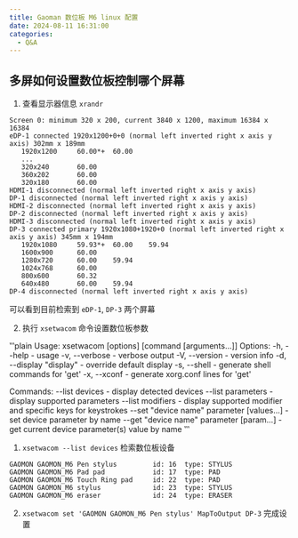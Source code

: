```yaml
---
title: Gaoman 数位板 M6 linux 配置
date: 2024-08-11 16:31:00
categories:
  - Q&A
---
```


## 多屏如何设置数位板控制哪个屏幕

1. 查看显示器信息 `xrandr`

```plain
Screen 0: minimum 320 x 200, current 3840 x 1200, maximum 16384 x 16384
eDP-1 connected 1920x1200+0+0 (normal left inverted right x axis y axis) 302mm x 189mm
   1920x1200     60.00*+  60.00  
   ...
   320x240       60.00  
   360x202       60.00  
   320x180       60.00  
HDMI-1 disconnected (normal left inverted right x axis y axis)
DP-1 disconnected (normal left inverted right x axis y axis)
HDMI-2 disconnected (normal left inverted right x axis y axis)
DP-2 disconnected (normal left inverted right x axis y axis)
HDMI-3 disconnected (normal left inverted right x axis y axis)
DP-3 connected primary 1920x1080+1920+0 (normal left inverted right x axis y axis) 345mm x 194mm
   1920x1080     59.93*+  60.00    59.94  
   1600x900      60.00  
   1280x720      60.00    59.94  
   1024x768      60.00  
   800x600       60.32  
   640x480       60.00    59.94  
DP-4 disconnected (normal left inverted right x axis y axis)
```

可以看到目前检索到 `eDP-1`, `DP-3` 两个屏幕

2. 执行 `xsetwacom` 命令设置数位板参数

‵‵‵plain
Usage: xsetwacom [options] [command [arguments...]]
Options:
 -h, --help                 - usage
 -v, --verbose              - verbose output
 -V, --version              - version info
 -d, --display "display"    - override default display
 -s, --shell                - generate shell commands for 'get'
 -x, --xconf                - generate xorg.conf lines for 'get'

Commands:
 --list devices             - display detected devices
 --list parameters          - display supported parameters
 --list modifiers           - display supported modifier and specific keys for keystrokes
 --set "device name" parameter [values...] - set device parameter by name
 --get "device name" parameter [param...]  - get current device parameter(s) value by name
‵‵‵

   1. `xsetwacom --list devices` 检索数位板设备

```plain
GAOMON GAOMON_M6 Pen stylus     	id: 16	type: STYLUS    
GAOMON GAOMON_M6 Pad pad        	id: 17	type: PAD       
GAOMON GAOMON_M6 Touch Ring pad 	id: 22	type: PAD       
GAOMON GAOMON_M6 stylus         	id: 23	type: STYLUS    
GAOMON GAOMON_M6 eraser         	id: 24	type: ERASER
```

   2. `xsetwacom set 'GAOMON GAOMON_M6 Pen stylus' MapToOutput DP-3` 完成设置